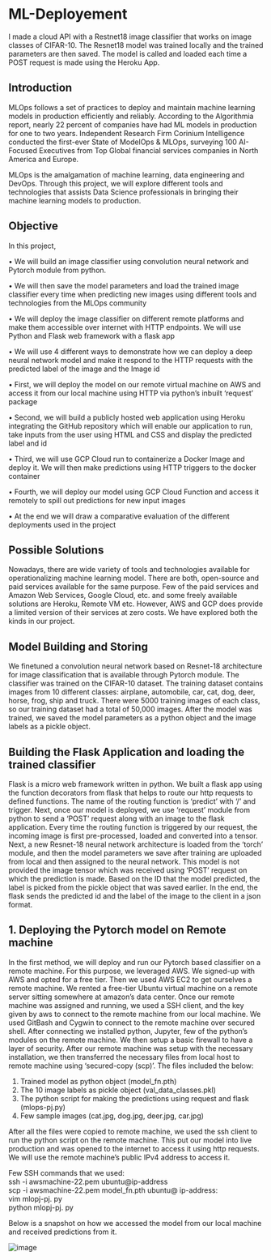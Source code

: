 # ML-Deployement


I made a cloud API with a Restnet18 image classifier that works on image classes of CIFAR-10. The Resnet18 model was trained locally and the trained parameters are then saved. The model is called and loaded each time a POST request is made using the Heroku App.

## Introduction
MLOps follows a set of practices to deploy and maintain machine learning models in production efficiently and reliably. According to the Algorithmia report, nearly 22 percent of companies have had ML models in production for one to two years. Independent Research Firm Corinium Intelligence conducted the first-ever State of ModelOps & MLOps, surveying 100 AI-Focused Executives from Top Global financial services companies in North America and Europe.

MLOps is the amalgamation of machine learning, data engineering and DevOps. Through this project, we will explore different tools and technologies that assists Data Science professionals in bringing their machine learning models to production.

## Objective 

In this project,

•	We will build an image classifier using convolution neural network and Pytorch module from python. 

•	We will then save the model parameters and load the trained image classifier every time when predicting  new images using different tools and technologies from the MLOps community

•	We will deploy the image classifier on different remote platforms and make them accessible over internet with HTTP endpoints. We will use Python and Flask web framework with a flask app

•	We will use 4 different ways to demonstrate how we can deploy a deep neural network  model and make it respond to the HTTP requests with the predicted label of the image and the Image id

•	First, we will deploy the model on our remote virtual machine on AWS and access it from our local machine using HTTP via python’s inbuilt ‘request’ package

•	Second, we will build a publicly hosted web application using Heroku integrating the GitHub repository which will enable our application to run, take inputs from the user using HTML and CSS and display the predicted label and id

•	Third, we will use GCP Cloud run to containerize a Docker Image and deploy it. We will then make predictions using HTTP triggers to the docker container

•	Fourth, we will deploy our model using GCP Cloud Function and access it remotely to spill out predictions for new input images 

•	At the end we will draw a comparative evaluation of the different deployments used in the project

## Possible Solutions
Nowadays, there are wide variety of tools and technologies available for operationalizing machine learning model. There are both, open-source and paid services available for the same purpose. Few of the paid services and Amazon Web Services, Google Cloud, etc. and some freely available solutions are Heroku, Remote VM etc. However, AWS and GCP does provide a limited version of their services at zero costs. We have explored both the kinds in our project.  

## Model Building and Storing

We finetuned a convolution neural network based on Resnet-18 architecture for image classification that is available through Pytorch module. The classifier was trained on the CIFAR-10 dataset. The training dataset contains images from 10 different classes: airplane, automobile, car, cat, dog, deer, horse, frog, ship and truck. There were 5000 training images of each class, so our training dataset had a total of 50,000 images. After the model was trained, we saved the model parameters as a python object and the image labels as a pickle object.   


## Building the Flask Application and loading the trained classifier
Flask is a micro web framework written in python. We built a flask app using the function decorators from flask that helps to route our http requests to defined functions. The name of the routing function is ‘predict’ with ‘/’ and trigger. Next, once our model is deployed, we use ‘request’ module from python to send a ‘POST’ request along with an image to the flask application. Every time the routing function is triggered by our request, the incoming image is first pre-processed, loaded and converted into a tensor. Next, a new Resnet-18 neural network architecture is loaded from the ‘torch’ module, and then the model parameters we save after training are uploaded from local and then assigned to the neural network. This model is not provided the image tensor which was received using ‘POST’ request on which the prediction is made. Based on the ID that the model predicted, the label is picked from the pickle object that was saved earlier. In the end, the flask sends the predicted id and the label of the image to the client in a json format.

## 1.	Deploying the Pytorch model on Remote machine

In the first method, we will deploy and run our Pytorch based classifier on a remote machine. For this purpose, we leveraged AWS. We signed-up with AWS and opted for a free tier. Then we used AWS EC2 to get ourselves a remote machine. We rented a free-tier Ubuntu virtual machine on a remote server sitting somewhere at amazon’s data center. Once our remote machine was assigned and running, we used a SSH client, and the key given by aws to connect to the remote machine from our local machine. We used GitBash and Cygwin to connect to the remote machine over secured shell. After connecting we installed python, Jupyter, few of the python’s modules on the remote machine. We then setup a basic firewall to have a layer of security. 
After our remote machine was setup with the necessary installation, we then transferred the necessary files from local host to remote machine using ‘secured-copy (scp)’. The files included the below:

1.	Trained model as python object (model_fn.pth)
2.	The 10 image labels as pickle object (val_data_classes.pkl)
3.	The python script for making the predictions using request and flask (mlops-pj.py)
4.	Few sample images (cat.jpg, dog.jpg, deer.jpg, car.jpg)

After all the files were copied to remote machine, we used the ssh client to run the python script on the remote machine. This put our model into live production and was opened to the internet to access it using http requests. We will use the remote machine’s public IPv4 address to access it.

Few SSH commands that we used:<br>
ssh -i awsmachine-22.pem ubuntu@ip-address<br>
scp -i awsmachine-22.pem model_fn.pth ubuntu@ ip-address:<br>
vim mlopj-pj. py <br>
python mlopj-pj. py<br>

Below is a snapshot on how we accessed the model from our local machine and received predictions  from it.

![image](https://user-images.githubusercontent.com/35283246/163793952-35c873c5-2cde-45ba-a799-85982063d264.png)


